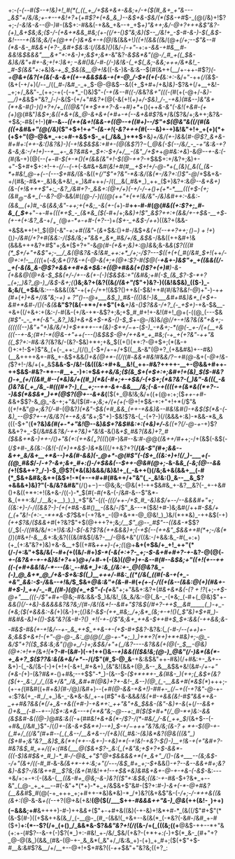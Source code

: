 +:-*(_-(_--#(*_$--+!&)+!_#(*(_((_+_/+$&+&+-&&;+/-+($(#_&+_+"&---_&$"+/&/&;+_-_+--*+*&!+?_+(_+#$?+(+&_&_)--&$+&-$&/(*($&-+#_$-_(@(/&)+!$?+;-/_-&!&-&--@-)_#-(&$+:-#&&(-+&&_+&--+_+$_$+)$"&++;&/-@+?+++&$"&?-(+)_&+$&;&;($-/-(+&+*&&_#&;(+-((/+-()$"&;&)($--_/&!+_-$-#-&-)-$(_&$-*&!----+(&!&;&/(+(@++(*-)&*&+-+(@_/&(&&+!_)((+!(&&((_&/(@_+(/+;--$"&--#(*&-&-_#&&+(+?-_&#+$&:&:_(_/(&&)()_(&/-/_-+"_-+:+_-&&-+#&__#-&&!&$&&&"___&+"+:+&-)+;&$+;&*-_&"&?-*&$&*&"(@-/_#_+((_$&-&)&/&"+#+-&;+!+:_)&$+;-$&#()&/-#-(_/-)&!&-(_+$(_&;-&&;+++/&*&!_-_#-$(&&"+:+*&)&*-+_$_$&(&__@+!&*((-&-)&-&:&--$(#(&++(__/+-++-#$?_)(_-*+__@&+(_&?(+(&(_-&-&+$($_(+-+&&$&&-+(*-@_/-$+((+_(-(__&:+:-*&/+"-++_(/(&_$-(&+(-+/+)(/--_/((_#-/&#_-_+_$-@-@&$--&((+_$+#+/+&_)&)-_$?&+(/+__+&!-_+;+/_&&"-_(++;-+(-(-+*_-()&)$"-_(-+(&--#((-/&_&?_&+"(((-(#_(+(-@+/-*&)-__/_)+_&*&$+"&?_/-/-&($-(+/+"_#&?+_(@(-&(+!(_+)+/-$&)_/-_-+&)(#&--)&"&+(*+&-#()-)()+?+/+_(((@&"(*+$+*+?-&_-+#_)+*_+()(++_&-&"(-&!(+&#-(+(+)_@(#&"_)&$+;&((+&+(&_@-&+&+(+#+-+(--&+&#$?_&+/&($?&/+;&++;&?&-+$&;-#&(+!-)__(#--&_--((++(&+!(&&-+$($(@--+((#+)-*-/$"+$(@&"&((/(#(*&(((+&_#&_+"(@(/&)_($"+$+!+_+"-(&-+!_(_-&?+++(_#(---&)+-+)&!&"+!+_+(+)(*+(+$+"(@-@&*_-+:+#-+&$+$-_+(_/&&_)+*+$__+&_)+/&/(+-)&_&(_#-@$?_&+&-#+#+:(++-&:()&?&)-)(-+!&$&$&:+#+-(@(&$?_)$?-$(*_@&(-$(--/&/_-_-+"&:&-+?&-&;&:-/+!+)--+__+-_&?&#&+_$+:-$+/+/__-(&"_/+$+*+*_@_#&:+*_&_)-&_@--+-&:(-(#(_&-+)(@(--*(+-#-$(+-*()(*(&&(&"+!-$(@-++?-*+$&$+:+/&?+;&)+-+"-$+#+$+:+!-+_-(/--(-_+(-&#&+&#(_&!+#(#__+$+!+/-@-*+(_(&)(_&((_(&-*+#&!_@-+(--(---$+#&/(&-_&((+_$(/$"$"+?&"-*&:&/(&(*-/&?+:()$"-@_/+$&+&-+/(#&;-#&*-_&)&;&+&!_+_)&#+++/-/((__&(_#&*_)_++_($+)&?+:&*_@--_&+&+)(&-(+!&+_+_+$"+:_-&?_/&#+?-_&&+:(@+/+)(-+/-/-+()+(+*-*___(((+$-(+;(&_#_$_@-$&+_(--&?-@-*&&(#(*(@-/-)(((@(++"_+_(+_+!&/&"_-_/&)&#+_+:-&&:_-(&&__(+)_#_-&*(*&_&;&"-++;+_(+&;_-&(+-(*+)-#__++-#-#(@(#_&((+:$?+;_#-&_(_$+___+"-+-#+_(((*+$_-_(&*&_($(_-#+/+;&*&)+!$"_&$?_++:+(_&&/+-+$&-__+$-(_+-_+(+:&?_&-*+/_$_+_-($_@_+-*+-+#-(+?--_)+_($+-_+&$-/++_)((&?+(&&-+&$&*+!+!_$(@(-&"-_+:+#((&"_-(_&_+$&:()+#-/&$+_&(+((*-*-++?+$+;()-)+!+$_)()_)-/&#(/+?+#(&&:-/($&/&;+"&&+_&*_#&/+/&_&$&-_/&&((++&#+!&(&&&+++&?+#$"+;&*($+?+"-&_@(#-*(+&*+;&)+:_@_)&_&;&-&*&*(*$?(((#(*_$+/+"+&$"+;-__/_&(@&?&-&!&#_++:+*_/+;-/$?---$((+(+(_#(/&#_$+!(*++_/-@+:+!-__(((_(+(-*&;_&+$()$?&-+$($-@-&_(+;_+(@+:$?-#($_@(-__+&+-_)&_$"+_+((&&((/-_+(-&(&_&-@$?+&&++#+&+$&:+((@+#&&(+()$?+(+)_#___)-&-(+_&&_@(@+&-$_$&(+/-/+--&(_+-_(-)($&$&:+"(_&#&;+#(-_$_(&_$?-$-*+?_(+;_)&?_@-)_/&$-&+;(*(__)&;&?+(&?((&*(/(&+"(*$"+)&?-)((&!&$&)_(($-)_-&;&/(_+$&__/&:---&&&((&"-+(_+(-/_++!(&$?()++&(-$&!++_#(#_/&?&*&!-*_@_)+"-)-+_+(#+_(*+)+&+/_/&"&;-$+)+?$"()-_-@+___&$_)_#&-((()&!-)&___&#+#&)&*_(+$+-&*_#+*&#-/()(-&(&___&"$?(&(-+*+/++$"(+&___+)&-()$?&&-/+?_(-_+$+)_-+&-$&__-+&+((/+&+:+(&:-/-#(&-(+/&-+*-&$?+;&;+$_#_#+!+-&!(#+!_@+(-((@_(---$&_(#$"-_-_+*(-&"-_&?_)&)+&+&+$-*&-()-$_$_+-@-/&)&/_@_/_/+-+!&?&(&"+&+;-((((((--)&"+"+)&/&/+)+$+*++--+(&)-$+$+/-$+_-(_$-)_-+&+;-*(@(-_+-/(+(__+&(((--+-&;(#+!-*(@&-+"++(---()&$&$-@+/++&*_+_#&;(-+_+(+?&"-++"&((_$?+:-#&:&?(_&?&/-(&?-$&)+*+;+&_$((+$()(*+:$?-@+$+;(*(&-+()+:+!-$+)$"&_(+(-_++:_/(/()_(-$+/+-+/+$((__&-&"(@+?_(+&&#&)+--#&)(__&++++&+-#&_+-&$+&&_()+&(@+*-((/(_(#-_&&+#&!_#&_&/$?-$+#(@-_&+(*-@+!&-(*$?+!-/&/+(+_&$__&&-$-/&!-(&(((&:+#+&__&!(_++-#&?++++-__+-@&&+#++-++$&$-#&?-*+--#__+_-)+:+$_&++&/&;($(&_$+(+$+:+;&#+!+(&)_$($-#&?()-+_(+/((&#_#--(*&)&/+((#_)(*&(-#+;+-+$&/-(+$+;(*&?&?-(_)&"-&(((_-&()&?&(_+_/&_-#(((#+?-)_(__+;--++-&+-&&___/&;(-&-+((((++(&*&((*+?---)&$(*&$&*_)+*(@$?(@+--&+&_(__($(+_@&!&;&/+((+(@+:+;($_++-+#-&_&+$$?-&_@_-&-+;+"&/($(#_-+;&;+/(+(+(_-@+!+$&-+:+"+!+*(/$"&((*+!+*&"_@+;&?(/-#_-(@&?_)(*&"-$&(+#_&&_(++-+&&)&--#&!&#()-+&$($(*&-(-&)_--@$?+-+/&/&?(+-+&;&"&_+;$"+)-$&!$?&-(_-(+?-)(/(&&&+:&)-*&&-*&_&(((-$+"(__(+?&)_&(#(+-*+"&!_@--&)______&$+?&$_#&:+:(+&)+/-__&((+?(/-@-+_-+)$?&&+?+_-$(/&#_&&?&/-++?&)+"&!&-_&()&_+$_#&?(&&)+?_#($&&+*&___-)++-/()+"&(+:_(++&$(_+?($((_)(#-)&#--&:_#-@_@(*(_&++/_#+*+;-/+(&$(-&$(-(/_$+#-_&(&:-(&!(-((+)+*&$-)&*_&(((/++&?+?(__/(_&-$"(#+;&&--&++_&/&+__+*&--)+&(#-&&)(-_@+*-@(#$"(-($+_((&:+)+!(/_)-___+(-((@_#&$_/-/-*+?-&+;&+_#+:()-/+$&&(--$++-@&#(@+;-*&-&*&_(*-*&;(@_--&_&(*+!($&++?_/-)-$_@$?(*&(&)&&&/&)&!+_(_-&++()(/&;&+&(&&+__(-#(*_$&+&#&;&++(&$+!-*(+--+#+#(#&++/+"&"(_-_&!&:()_&--__&_$?+&&&+)&)$?$"(-&/&?&#&"__(/()+$-)-$-@&;&;-@&(+!-++$&#&_+-&?__&?(-_+-+&#()+&((+*+:+!(&+&-/((-)-*_$(#(*-#(*+&-(-/&#-&--$"&*-&_(+++:&/_/__&;+__)_)_)_+$"&"-(_(_(-*(((/++-/+$_#_-&)&$_/+--/--&&&#+"+;((&:+)-/-/_((&&?-)-(+(+#&-&#()__-(&*&/-/$"_&---*($&!+#-)&;&#(/++_#-$&/+(_(+"&!-(+:-_-*+*&-$?_$&+(-+?&+_-(@+&+*-@_@&!_)_)&/(*+*&)_-++&$(-+)_(++$?&/($&&+#_(+?&?$"+$(@+++?+;&;_/__$"_@--_#$"-*-((*&&-*_$$?(/_$(_-/((_#&/&/+:+!___)&:&)-$(-&?$?&(++&&&)+;(-+$(--(++&"_$_&&++#(*+;-/_&(*()_)(#&*+!-&__&*+:&;&?(((&(#&$(/&?-__/-@&+&"(/((&:-/+&&:&_-#(_+:+)(+_(+:&"&?+)&)+&-&__+$((+#&_+++)-(+;(_(@+__&+(+$&/+_+!_++"(*(/-/+:&"+$&/&(-_-#+(_+((&/-#+)_$-*(-&(+:+?-_+;-$-&+#+#+?-+-_&?-@(@(*-+-(&?&+-+-*_+&)&!+?_++)_@+/+#-_+(-(&)(*(@+)+-&--#(#--&$&;+"((+!(+--++((-(+#+&&!&/-*---(&:_--#&*_)+:&_(/&:+-_@(@&?&_-(-)_@_&+*_@_/+&-$+*&:_$((_)__+++/-#&:_((*(/&(_((#(-&-+(+_-+&"_&&:-$-/&_&_--+!_&_/_$_$&+_@&:&"+(&_-#-#(*+_(+-(-/((+_(&--(&&:_@_(+)_(_#&+-#+$-)_++/-_-#_((#-)(@(+_+$"-(-(+*__&"+;+"&&+:&?+(_#&+&*&(-($?+!$?_(+;-_+$-@+"___(((-/$"+#+_-@&;-#&:&&-$_)&/&!_(&_&/&:-@(_&-_-(*&;_(-#+(_@&)$"+*_-&&()(/-_+&_)-&&&&_&?&?&;_/(#-/&!_(&_+!--&#+"$?&$(/_#+?-++$__&#_____(_)-+_-(*&;($(+&&&:-&(*+)(&-)+;(*()&!_-&$-(++_#&;_/+;&*_(&;+-+!()(_$"&)+$+#_)-#&#&-&)+(()-$&"&?(&-#_-$?()__-$+!(-+*-*(/$"&;&+_++&-$++_#+$_$+:&&(-_++&&;&--#&$-#&(+-+!&/--+-_&_++$_++&-+-(+$-#+$&?-*&?&:(*_(-#-/--(++)+*-*&;_&&$+&+!-(+"-@-@-_&:_@(@(/_@-+-*+;_)_)+*+?(*+)+*+#&)+;-@_-&/$"+?_(($_$&:&;&"()_@_$+$_/-)+;&$&/+"+(_/&?----&?&&(+(@(-_$__-@&)(@+:+!++(*&*+!(*__+?-#-(&#-)(-+!++()&_--+)&&((($&!&;(@-)_@&"(/-)&*(&(*-+_&+?_$($$?$?&:&(&+&/+*-_-/(/$"(#_$-@_&__-+&:&$&"++-#&)(/+#&:+-_&+--&+)-(_-&/(&-(-)+(+!+(-&+!_#+&+)_(&"&!(&&+(@_&--_&__&$&+&!(&_#-/+-+"(*&-(_+)-(&?_#&*_-()+#&;--+$$"-*_)-(&--$-_($+*+*+-_&(#&-_)(++;(_&$+(&?($(+-_&:_/_/_((&+/&"_/&_&#+#(@&)+?+-&!-_&--)(@_(_-__&&+#(*&$(*_)+++;-(+-+*(*(#&#((+#+_&)(#-/_@_)_/&#+)--(*+#(@-&&-+&+!_)-#_#+-_$(/-$+((-+?&"-@-*+-+:$?&(+_-#_/_+_)&-_-&*&-&/_+-+(#$"+&-&&*&!&(+#_-+&&(&!-#$"&&++&-_++#&?&&(*(/+_&-+&((+#-)-+&*+:_++"&"+&_$&&-(&"-_&)+-&*(+(/_--&&+()+*&__(-#--+--)($+:&*&---+(+*&"&;-@--+:_#($($+#+*(/_@-*+)&:-&&(&$&#-&(*(@-)_@_#&:&((-_+(#_#&!+&+&(*-/$?-/(*-#&/_/-&(_++_$_/(&+$--(-+#&_(/&#_)$"-/(*()+-(&-&+$&*+)--+)_$-$+/-$+++"&?&/&;(&_-$?+*+$-$(@-+-(_#+/_((/&"(#+#--(_(_&--/__&+&--/(+&)((_#&:-(&)&*&?(@&(((&"_)($+#+;&"&?__&)_$_&(*+(++--&+-)-+&)+*(-+!&!-+&?-$()-)__+!&-+$(+$"&#+?-#&?&$_#_++/((+:(#&(___@($&+$?-_&:(_(+&"&;+$+?+$-&&*-(((-$_)&#_$&+_#_)-*_#-/-@&_+"$"_@+$&&&&+*(+_&+"_/()-(&+___--(&;&$-_-/+"(&+/((-#_#-*&-&_(&+*-++:&;+"(/---/&$_#+_+;-$+_&&()_-+?--&--&&*+#+;&?&)-&$?-/&!&++#__$?&;(&+*(#_/&!+_+!--+$&+&)&#&+&+-@-+-+&-(-&$-_&:---+&/+:+-+:(-(&&-(*__((&-_#_+_@&;-&-)&?(($"+:&$&;((&:-+-#&*-$+?&*_+--&"_(_@-_+_+__--#(-&"+*(*+)-*+_+/&$&+$"&#-($?+:_#-)-&+(-*-@+#&?(__&&#_$_#(@(-+_+++_+;+#++-*&)&*&)-*_/+)&?(&+&$"&-(-_/+;-/-*++&((&(&+:(@_-&-&_+((_--+?(@+&(+&!__(@($(/___$++-*_#&&&++"&-_)_@&*(++(&!-$__+)+$+)($-$&&&;+#__&++++)-#-)++&_&+_($"+-+#+&((&)(-+-&)+!&*+#-*_(&((/$"_#_+$"(*(&-$(#-)((+$&++&(&_/_(-__@-_(#_-(&&!(_+&+--&(&(*_(-*&?(-&#-/&#_+-#($+)__+:(*--$?(/+_(+()_/_&&*&-$?&_&"&?+!(/(_(&-/+(_(((&;((+__@&$-++--*+"&(+:+-(#$?--&-+(-)$?(*_)+:-#&!_+-/&/_$&/(+&?-(+*+_+:(-_)+$(*_&-_(#+"+?_@-@(&_)(&&_(#&-(@-+-_&_&*(_&"+/_/&:&_+)-(+)_+_#+;($(+$"+$-#__&:&#$?&__/+/__+--@+!+$+#&?((_-++_$&"+"&?&;((+?_:
